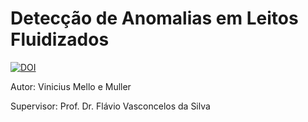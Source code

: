 # Detecção de Anomalias em Leitos Fluidizados

[![DOI](https://zenodo.org/badge/DOI/10.5281/zenodo.15288364.svg)](https://doi.org/10.5281/zenodo.15288364)

Autor: Vinicius Mello e Muller

Supervisor: Prof. Dr. Flávio Vasconcelos da Silva
